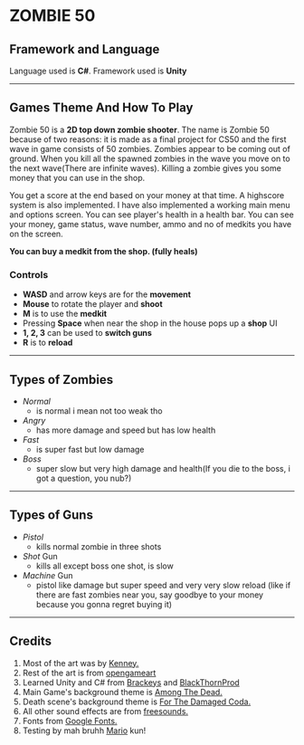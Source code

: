 # **ZOMBIE 50**
## Framework and Language
Language used is **C#**. Framework used is **Unity**

---

## Games Theme And How To Play
Zombie 50 is a **2D top down zombie shooter**. The name is Zombie 50 because of two reasons: it is made as a final project for CS50 and the first wave in game consists of 50 zombies. Zombies appear to be coming out of ground. When you kill all the spawned zombies in the wave you move on to the next wave(There are infinite waves). Killing a zombie gives you some money that you can use in the shop.

You get a score at the end based on your money at that time. A highscore system is also implemented. I have also implemented a working main menu and options screen. You can see player's health in a health bar. You can see your money, game status, wave number, ammo and no of medkits you have on the screen.

**You can buy a medkit from the shop. (fully heals)**

### Controls
- **WASD** and arrow keys are for the **movement**
- **Mouse** to rotate the player and **shoot**
- **M** is to use the **medkit**
- Pressing **Space** when near the shop in the house pops up a **shop** UI
- **1, 2, 3** can be used to **switch guns**
- **R** is to **reload**

---

## Types of Zombies
- *Normal*
  - is normal i mean not too weak tho
- *Angry*
  - has more damage and speed but has low health
- *Fast*
  - is super fast but low damage
- *Boss*
  - super slow but very high damage and health(If you die to the boss, i got a question, you nub?)

---

## Types of Guns
- *Pistol*
  - kills normal zombie in three shots
- *Shot* Gun
  - kills all except boss one shot, is slow
- *Machine* Gun
  - pistol like damage but super speed and very very slow reload (like if there are fast zombies near you, say goodbye to your money because you gonna regret buying it)

---

## Credits
1. Most of the art was by [Kenney.](https://kenney.nl/)
2. Rest of the art is from [opengameart](https://opengameart.org)
3. Learned Unity and C# from [Brackeys](https://www.youtube.com/user/Brackeys) and [BlackThornProd](https://www.youtube.com/channel/UC9Z1XWw1kmnvOOFsj6Bzy2g)
4. Main Game's background theme is [Among The Dead.](https://soundcloud.com/pixelfieldgame/08-among-the-dead-zombie-mode-theme)
5. Death scene's background theme is [For The Damaged Coda.](https://soundcloud.com/user-529140083/blonde-redhead-for-the-damaged-coda)
6. All other sound effects are from [freesounds.](https://freesound.org)
7. Fonts from [Google Fonts.](https://fonts.google.com)
8. Testing by mah bruhh [Mario](https://cz.pinterest.com/pin/387028161709690065/) kun!